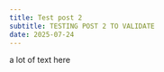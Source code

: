 ```yaml
---
title: Test post 2
subtitle: TESTING POST 2 TO VALIDATE
date: 2025-07-24
---
```


a lot of text here